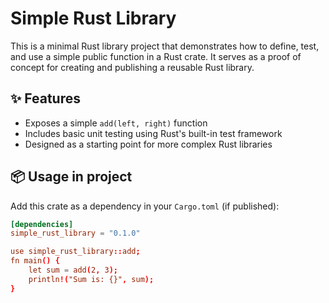 # Simple Rust Library

This is a minimal Rust library project that demonstrates how to define, test, and use a simple public function in a Rust crate. It serves as a proof of concept for creating and publishing a reusable Rust library.

## ✨ Features

- Exposes a simple `add(left, right)` function
- Includes basic unit testing using Rust's built-in test framework
- Designed as a starting point for more complex Rust libraries

## 📦 Usage in project

Add this crate as a dependency in your `Cargo.toml` (if published):

```toml
[dependencies]
simple_rust_library = "0.1.0"

use simple_rust_library::add;
fn main() {
    let sum = add(2, 3);
    println!("Sum is: {}", sum);
}

